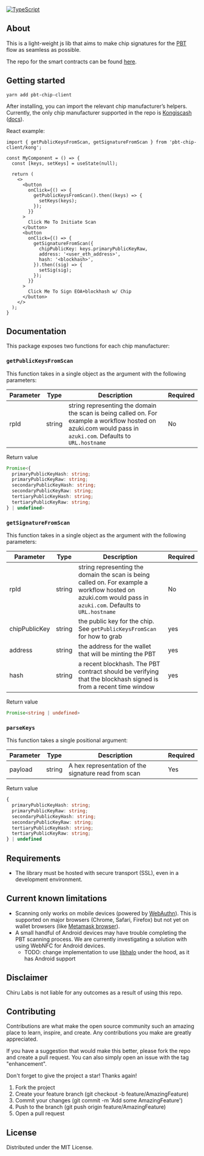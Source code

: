 [![TypeScript](https://badges.frapsoft.com/typescript/code/typescript.png?v=101)](https://www.typescriptlang.org/)

## About

This is a light-weight js lib that aims to make chip signatures for the [PBT](http://pbt.io/) flow as seamless as possible.

The repo for the smart contracts can be found [here](https://github.com/chiru-labs/pbt).

## Getting started

```
yarn add pbt-chip-client
```

After installing, you can import the relevant chip manufacturer’s helpers. Currently, the only chip manufacturer supported in the repo is [Kongiscash](https://twitter.com/kongiscash) ([docs](https://docs.arx.org/)).

React example:

```tsx
import { getPublicKeysFromScan, getSignatureFromScan } from 'pbt-chip-client/kong';

const MyComponent = () => {
  const [keys, setKeys] = useState(null);

  return (
    <>
      <button
        onClick={() => {
          getPublicKeysFromScan().then((keys) => {
            setKeys(keys);
          });
        }}
      >
        Click Me To Initiate Scan
      </button>
      <button
        onClick={() => {
          getSignatureFromScan({
            chipPublicKey: keys.primaryPublicKeyRaw,
            address: '<user_eth_address>',
            hash: '<blockhash>',
          }).then((sig) => {
            setSig(sig);
          });
        }}
      >
        Click Me To Sign EOA+blockhash w/ Chip
      </button>
    </>
  );
}
```

## Documentation

This package exposes two functions for each chip manufacturer:

### `getPublicKeysFromScan`

This function takes in a single object as the argument with the following parameters:

| Parameter | Type | Description | Required |
| ------------- | ------------- | ------------- | ------------- |
| rpId | string | string representing the domain the scan is being called on. For example a workflow hosted on azuki.com would pass in `azuki.com`. Defaults to `URL.hostname` | No |

Return value

```ts
Promise<{
  primaryPublicKeyHash: string;
  primaryPublicKeyRaw: string;
  secondaryPublicKeyHash: string;
  secondaryPublicKeyRaw: string;
  tertiaryPublicKeyHash: string;
  tertiaryPublicKeyRaw: string;
} | undefined>
```


### `getSignatureFromScan`

This function takes in a single object as the argument with the following parameters:

| Parameter | Type | Description | Required |
| ------------- | ------------- | ------------- | ------------- |
| rpId | string | string representing the domain the scan is being called on. For example a workflow hosted on azuki.com would pass in `azuki.com`. Defaults to `URL.hostname` | No |
| chipPublicKey | string | the public key for the chip. See `getPublicKeysFromScan` for how to grab | yes |
| address | string | the address for the wallet that will be minting the PBT | yes |
| hash | string | a recent blockhash. The PBT contract should be verifying that the blockhash signed is from a recent time window | yes |

Return value

```ts
Promise<string | undefined>
```

### `parseKeys`

This function takes a single positional argument:

| Parameter | Type | Description | Required |
| ------------- | ------------- | ------------- | ------------- |
| payload | string | A hex representation of the signature read from scan  | Yes |

Return value

```ts
{
  primaryPublicKeyHash: string;
  primaryPublicKeyRaw: string;
  secondaryPublicKeyHash: string;
  secondaryPublicKeyRaw: string;
  tertiaryPublicKeyHash: string;
  tertiaryPublicKeyRaw: string;
} | undefined
```

## Requirements

- The library must be hosted with secure transport (SSL), even in a development environment.

## Current known limitations

- Scanning only works on mobile devices (powered by [WebAuthn](https://webauthn.guide/)). This is supported on major browsers (Chrome, Safari, Firefox) but not yet on wallet browsers (like [Metamask browser](https://github.com/MetaMask/metamask-mobile/issues/4974)).
- A small handful of Android devices may have trouble completing the PBT scanning process. We are currently investigating a solution with using WebNFC for Android devices.
  - TODO: change implementation to use [libhalo](https://github.com/arx-research/libhalo) under the hood, as it has Android support

## Disclaimer

Chiru Labs is not liable for any outcomes as a result of using this repo.

## Contributing

Contributions are what make the open source community such an amazing place to learn, inspire, and create. Any contributions you make are greatly appreciated.

If you have a suggestion that would make this better, please fork the repo and create a pull request. You can also simply open an issue with the tag "enhancement".

Don't forget to give the project a star! Thanks again!

1. Fork the project
2. Create your feature branch (git checkout -b feature/AmazingFeature)
3. Commit your changes (git commit -m 'Add some AmazingFeature')
4. Push to the branch (git push origin feature/AmazingFeature)
5. Open a pull request

<!-- LICENSE -->

## License

Distributed under the MIT License.
